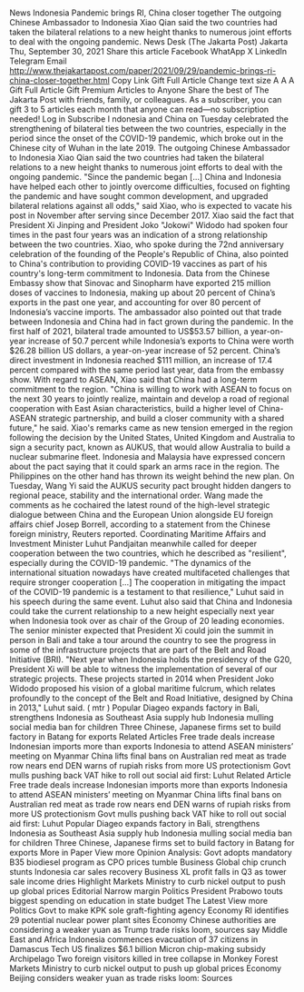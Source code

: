 # 

News
Indonesia
Pandemic brings RI, China closer together
The outgoing Chinese Ambassador to Indonesia Xiao Qian said the two countries had taken the bilateral relations to a new height thanks to numerous joint efforts to deal with the ongoing pandemic.
News Desk
(The Jakarta Post)
Jakarta
Thu, September 30, 2021
Share this article
Facebook
WhatApp
X
LinkedIn
Telegram
Email
http://www.thejakartapost.com/paper/2021/09/29/pandemic-brings-ri-china-closer-together.html
Copy Link
Gift Full Article
Change text size
A
A
A
Gift Full Article
Gift Premium Articles
to Anyone
Share the best of The Jakarta Post with friends, family, or colleagues. As a subscriber, you can gift 3 to 5 articles each month that anyone can read—no subscription needed!
Log in
Subscribe
I
ndonesia and China on Tuesday celebrated the strengthening of bilateral ties between the two countries, especially in the period since the onset of the COVID-19 pandemic, which broke out in the Chinese city of Wuhan in the late 2019.
The outgoing Chinese Ambassador to Indonesia Xiao Qian said the two countries had taken the bilateral relations to a new height thanks to numerous joint efforts to deal with the ongoing pandemic.
"Since the pandemic began [...] China and Indonesia have helped each other to jointly overcome difficulties, focused on fighting the pandemic and have sought common development, and upgraded bilateral relations against all odds," said Xiao, who is expected to vacate his post in November after serving since December 2017.
Xiao said the fact that President Xi Jinping and President Joko "Jokowi" Widodo had spoken four times in the past four years was an indication of a strong relationship between the two countries.
Xiao, who spoke during the 72nd anniversary celebration of the founding of the People's Republic of China, also pointed to China's contribution to providing COVID-19 vaccines as part of his country's long-term commitment to Indonesia.
Data from the Chinese Embassy show that Sinovac and Sinopharm have exported 215 million doses of vaccines to Indonesia, making up about 20 percent of China’s exports in the past one year, and accounting for over 80 percent of Indonesia’s vaccine imports.
The ambassador also pointed out that trade between Indonesia and China had in fact grown during the pandemic.
In the first half of 2021, bilateral trade amounted to US$53.57 billion, a year-on-year increase of 50.7 percent while Indonesia’s exports to China were worth $26.28 billion US dollars, a year-on-year increase of 52 percent.
China’s direct investment in Indonesia reached $111 million, an increase of 17.4 percent compared with the same period last year, data from the embassy show.
With regard to ASEAN, Xiao said that China had a long-term commitment to the region.
"China is willing to work with ASEAN to focus on the next 30 years to jointly realize, maintain and develop a road of regional cooperation with East Asian characteristics, build a higher level of China-ASEAN strategic partnership, and build a closer community with a shared future," he said.
Xiao's remarks came as new tension emerged in the region following the decision by the United States, United Kingdom and Australia to sign a security pact, known as AUKUS, that would allow Australia to build a nuclear submarine fleet.
Indonesia and Malaysia have expressed concern about the pact saying that it could spark an arms race in the region. The Philippines on the other hand has thrown its weight behind the new plan.
On Tuesday, Wang Yi said the AUKUS security pact brought hidden dangers to regional peace, stability and the international order.
Wang made the comments as he cochaired the latest round of the high-level strategic dialogue between China and the European Union alongside EU foreign affairs chief Josep Borrell, according to a statement from the Chinese foreign ministry, Reuters reported.
Coordinating Maritime Affairs and Investment Minister Luhut Pandjaitan meanwhile called for deeper cooperation between the two countries, which he described as "resilient", especially during the COVID-19 pandemic.
"The dynamics of the international situation nowadays have created multifaceted challenges that require stronger cooperation [...] The cooperation in mitigating the impact of the COVID-19 pandemic is a testament to that resilience," Luhut said in his speech during the same event.
Luhut also said that China and Indonesia could take the current relationship to a new height especially next year when Indonesia took over as chair of the Group of 20 leading economies.
The senior minister expected that President Xi could join the summit in person in Bali and take a tour around the country to see the progress in some of the infrastructure projects that are part of the Belt and Road Initiative (BRI).
"Next year when Indonesia holds the presidency of the G20, President Xi will be able to witness the implementation of several of our strategic projects. These projects started in 2014 when President Joko Widodo proposed his vision of a global maritime fulcrum, which relates profoundly to the concept of the Belt and Road Initiative, designed by China in 2013," Luhut said. (
mtr
)
Popular
Diageo expands factory in Bali, strengthens Indonesia as Southeast Asia supply hub
Indonesia mulling social media ban for children
Three Chinese, Japanese firms set to build factory in Batang for exports
Related Articles
Free trade deals increase Indonesian imports more than exports
Indonesia to attend ASEAN ministers’ meeting on Myanmar
China lifts final bans on Australian red meat as trade row nears end
DEN warns of rupiah risks from more US protectionism
Govt mulls pushing back VAT hike to roll out social aid first: Luhut
Related Article
Free trade deals increase Indonesian imports more than exports
Indonesia to attend ASEAN ministers’ meeting on Myanmar
China lifts final bans on Australian red meat as trade row nears end
DEN warns of rupiah risks from more US protectionism
Govt mulls pushing back VAT hike to roll out social aid first: Luhut
Popular
Diageo expands factory in Bali, strengthens Indonesia as Southeast Asia supply hub
Indonesia mulling social media ban for children
Three Chinese, Japanese firms set to build factory in Batang for exports
More in Paper
View more
Opinion
Analysis: Govt adopts mandatory B35 biodiesel program as CPO prices tumble
Business
Global chip crunch stunts Indonesia car sales recovery
Business
XL profit falls in Q3 as tower sale income dries
Highlight
Markets
Ministry to curb nickel output to push up global prices
Editorial
Narrow margin
Politics
President Prabowo touts biggest spending on education in state budget
The Latest
View more
Politics
Govt to make KPK sole graft-fighting agency
Economy
RI identifies 29 potential nuclear power plant sites
Economy
Chinese authorities are considering a weaker yuan as Trump trade risks loom, sources say
Middle East and Africa
Indonesia commences evacuation of 37 citizens in Damascus
Tech
US finalizes $6.1 billion Micron chip-making subsidy
Archipelago
Two foreign visitors killed in tree collapse in Monkey Forest
Markets
Ministry to curb nickel output to push up global prices
Economy
Beijing considers weaker yuan as trade risks loom: Sources